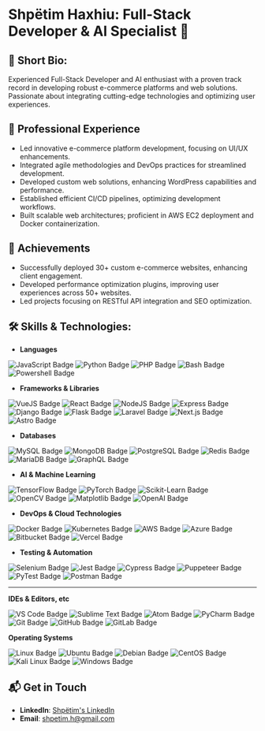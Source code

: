 # Shpëtim Haxhiu: Full-Stack Developer & AI Specialist 🚀

## 📌 Short Bio:
Experienced Full-Stack Developer and AI enthusiast with a proven track record in developing robust e-commerce platforms and web solutions. Passionate about integrating cutting-edge technologies and optimizing user experiences.

## 💼 Professional Experience
  - Led innovative e-commerce platform development, focusing on UI/UX enhancements.
  - Integrated agile methodologies and DevOps practices for streamlined development.
  - Developed custom web solutions, enhancing WordPress capabilities and performance.
  - Established efficient CI/CD pipelines, optimizing development workflows.
  - Built scalable web architectures; proficient in AWS EC2 deployment and Docker containerization.

## 🌟 Achievements
- Successfully deployed 30+ custom e-commerce websites, enhancing client engagement.
- Developed performance optimization plugins, improving user experiences across 50+ websites.
- Led projects focusing on RESTful API integration and SEO optimization.


## 🛠️ Skills & Technologies:

- **Languages**

![JavaScript Badge](https://img.shields.io/badge/-JavaScript-F7DF1E?style=flat&logo=javascript&logoColor=black) ![Python Badge](https://img.shields.io/badge/-Python-3776AB?style=flat&logo=python&logoColor=white) ![PHP Badge](https://img.shields.io/badge/-PHP-777BB4?style=flat&logo=php&logoColor=white) ![Bash Badge](https://img.shields.io/badge/-Bash-293036?style=flat&logo=gnu-bash&logoColor=white) ![Powershell Badge](https://img.shields.io/badge/-Power%20Shell-22334b?style=flat&logo=powershell&logoColor=white)

- **Frameworks & Libraries**

![VueJS Badge](https://img.shields.io/badge/-Vue.js-4FC08D?style=flat&logo=vuedotjs&logoColor=white) ![React Badge](https://img.shields.io/badge/-React-61DAFB?style=flat&logo=react&logoColor=black) ![NodeJS Badge](https://img.shields.io/badge/-Node.js-339933?style=flat&logo=nodedotjs&logoColor=white) ![Express Badge](https://img.shields.io/badge/-Express-000000?style=flat&logo=express&logoColor=white) ![Django Badge](https://img.shields.io/badge/-Django-092E20?style=flat&logo=django&logoColor=white) ![Flask Badge](https://img.shields.io/badge/-Flask-000000?style=flat&logo=flask&logoColor=white) ![Laravel Badge](https://img.shields.io/badge/-Laravel-FF2D20?style=flat&logo=laravel&logoColor=white) ![Next.js Badge](https://img.shields.io/badge/-Next.js-000000?style=flat&logo=nextdotjs&logoColor=white) ![Astro Badge](https://img.shields.io/badge/-Astro-000000?style=flat&logo=astro&logoColor=white)

- **Databases**

![MySQL Badge](https://img.shields.io/badge/-MySQL-4479A1?style=flat&logo=mysql&logoColor=white) ![MongoDB Badge](https://img.shields.io/badge/-MongoDB-47A248?style=flat&logo=mongodb&logoColor=white) ![PostgreSQL Badge](https://img.shields.io/badge/-PostgreSQL-336791?style=flat&logo=postgresql&logoColor=white) ![Redis Badge](https://img.shields.io/badge/-Redis-DC382D?style=flat&logo=redis&logoColor=white) ![MariaDB Badge](https://img.shields.io/badge/-MariaDB-003545?style=flat&logo=mariadb&logoColor=white) ![GraphQL Badge](https://img.shields.io/badge/-GraphQL-E10098?style=flat&logo=graphql&logoColor=white)  

- **AI & Machine Learning**

![TensorFlow Badge](https://img.shields.io/badge/-TensorFlow-FF6F00?style=flat&logo=tensorflow&logoColor=white) ![PyTorch Badge](https://img.shields.io/badge/-PyTorch-EE4C2C?style=flat&logo=pytorch&logoColor=white) ![Scikit-Learn Badge](https://img.shields.io/badge/-Scikit%20Learn-F7931E?style=flat&logo=scikitlearn&logoColor=white) ![OpenCV Badge](https://img.shields.io/badge/-OpenCV-5C3EE8?style=flat&logo=opencv&logoColor=white) ![Matplotlib Badge](https://img.shields.io/badge/-Matplotlib-11557C?style=flat&logo=matplotlib&logoColor=white) ![OpenAI Badge](https://img.shields.io/badge/-OpenAI-000?style=flat&logo=openai&logoColor=white)

- **DevOps & Cloud Technologies**

![Docker Badge](https://img.shields.io/badge/-Docker-2496ED?style=flat&logo=docker&logoColor=white)  ![Kubernetes Badge](https://img.shields.io/badge/-Kubernetes-326CE5?style=flat&logo=kubernetes&logoColor=white) ![AWS Badge](https://img.shields.io/badge/-AWS-232F3E?style=flat&logo=amazonaws&logoColor=white) ![Azure Badge](https://img.shields.io/badge/-Azure-0089D6?style=flat&logo=microsoftazure&logoColor=white) ![Bitbucket Badge](https://img.shields.io/badge/-Bitbucket-0052CC?style=flat&logo=bitbucket&logoColor=white) ![Vercel Badge](https://img.shields.io/badge/-Vercel-000000?style=flat&logo=vercel&logoColor=white) 

- **Testing & Automation**

![Selenium Badge](https://img.shields.io/badge/-Selenium-43B02A?style=flat&logo=selenium&logoColor=white) ![Jest Badge](https://img.shields.io/badge/-Jest-C21325?style=flat&logo=jest&logoColor=white) ![Cypress Badge](https://img.shields.io/badge/-Cypress-17202C?style=flat&logo=cypress&logoColor=white) ![Puppeteer Badge](https://img.shields.io/badge/-Puppeteer-40B5A4?style=flat&logo=puppeteer&logoColor=black) ![PyTest Badge](https://img.shields.io/badge/-PyTest-0A9EDC?style=flat&logo=pytest&logoColor=white) ![Postman Badge](https://img.shields.io/badge/-Postman-FF6C37?style=flat&logo=postman&logoColor=white)

---

**IDEs & Editors, etc**

![VS Code Badge](https://img.shields.io/badge/-VS%20Code-007ACC?style=flat&logo=visualstudiocode&logoColor=white) ![Sublime Text Badge](https://img.shields.io/badge/-Sublime%20Text-001122?style=flat&logo=sublimetext&logoColor=white) ![Atom Badge](https://img.shields.io/badge/-Atom-66595C?style=flat&logo=atom&logoColor=white) ![PyCharm Badge](https://img.shields.io/badge/-PyCharm-000000?style=flat&logo=pycharm&logoColor=white) ![Git Badge](https://img.shields.io/badge/-Git-F05032?style=flat&logo=git&logoColor=white) ![GitHub Badge](https://img.shields.io/badge/-GitHub-181717?style=flat&logo=github) ![GitLab Badge](https://img.shields.io/badge/-GitLab-FCA121?style=flat&logo=gitlab&logoColor=white)

**Operating Systems**

![Linux Badge](https://img.shields.io/badge/-Linux-FCC624?style=flat&logo=linux&logoColor=black) ![Ubuntu Badge](https://img.shields.io/badge/-Ubuntu-E95420?style=flat&logo=ubuntu&logoColor=white) ![Debian Badge](https://img.shields.io/badge/-Debian-A81D33?style=flat&logo=debian&logoColor=white) ![CentOS Badge](https://img.shields.io/badge/-CentOS-262577?style=flat&logo=centos&logoColor=white) ![Kali Linux Badge](https://img.shields.io/badge/-Kali%20Linux-003344?style=flat&logo=kalilinux&logoColor=white) ![Windows Badge](https://img.shields.io/badge/-Windows-0078D6?style=flat&logo=windows&logoColor=white)


## 📬 Get in Touch
- **LinkedIn**: [Shpëtim's LinkedIn](https://www.linkedin.com/in/shpetimhaxhiu)
- **Email**: shpetim.h@gmail.com
